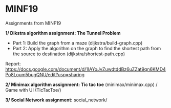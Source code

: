 # MINF19
Assignments from MINF19

**1/ Dikstra algorithm assignment: The Tunnel Problem**
- Part 1: Build the graph from a maze (dijkstra/build-graph.cpp)
- Part 2: Apply the algorithm on the graph to find the shortest path from the source to destination (dijkstra/shortest-path.cpp)

Report: https://docs.google.com/document/d/1IAYoJvZuwdtddBz6uZZat9qn6KMD4Po8Loum5bugQNU/edit?usp=sharing

**2/ Minimax algorithm assignment: Tic tac toe** (minimax/minimax.cpp) / Game with UI (TicTacToe/)

**3/ Social Network assignment:** social_network/
